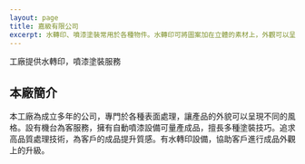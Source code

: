 ```yaml
---
layout: page
title: 嘉級有限公司
excerpt: 水轉印、噴漆塗裝常用於各種物件。水轉印可將圖案加在立體的素材上，外觀可以呈現多樣性變化。本工廠擅長多樣性的塗裝，可針對不同材質用不同的加工技巧。
---
```


工廠提供水轉印，噴漆塗裝服務

<h2>本廠簡介</h2>
<p>本工廠為成立多年的公司，專門於各種表面處理，讓產品的外貌可以呈現不同的風格。設有機台為客服務，擁有自動噴漆設備可量產成品，擅長多種塗裝技巧。追求高品質處理技術，為客戶的成品提升質感。有水轉印設備，協助客戶進行成品外觀上的升級。</p>

